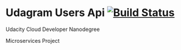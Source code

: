 # Udagram Users Api [![Build Status](https://travis-ci.com/robertofrontado/microservices-udagram-api-feed.svg?branch=master)](https://travis-ci.com/robertofrontado/microservices-udagram-api-feed)

Udacity Cloud Developer Nanodegree

Microservices Project
